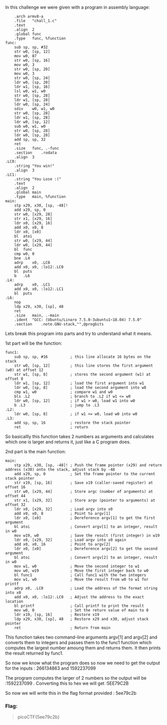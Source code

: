 In this challenge we were given with a program in assembly language:
```
	.arch armv8-a
	.file	"chall_1.c"
	.text
	.align	2
	.global	func
	.type	func, %function
func:
	sub	sp, sp, #32
	str	w0, [sp, 12]
	mov	w0, 87
	str	w0, [sp, 16]
	mov	w0, 3
	str	w0, [sp, 20]
	mov	w0, 3
	str	w0, [sp, 24]
	ldr	w0, [sp, 20]
	ldr	w1, [sp, 16]
	lsl	w0, w1, w0
	str	w0, [sp, 28]
	ldr	w1, [sp, 28]
	ldr	w0, [sp, 24]
	sdiv	w0, w1, w0
	str	w0, [sp, 28]
	ldr	w1, [sp, 28]
	ldr	w0, [sp, 12]
	sub	w0, w1, w0
	str	w0, [sp, 28]
	ldr	w0, [sp, 28]
	add	sp, sp, 32
	ret
	.size	func, .-func
	.section	.rodata
	.align	3
.LC0:
	.string	"You win!"
	.align	3
.LC1:
	.string	"You Lose :("
	.text
	.align	2
	.global	main
	.type	main, %function
main:
	stp	x29, x30, [sp, -48]!
	add	x29, sp, 0
	str	w0, [x29, 28]
	str	x1, [x29, 16]
	ldr	x0, [x29, 16]
	add	x0, x0, 8
	ldr	x0, [x0]
	bl	atoi
	str	w0, [x29, 44]
	ldr	w0, [x29, 44]
	bl	func
	cmp	w0, 0
	bne	.L4
	adrp	x0, .LC0
	add	x0, x0, :lo12:.LC0
	bl	puts
	b	.L6
.L4:
	adrp	x0, .LC1
	add	x0, x0, :lo12:.LC1
	bl	puts
.L6:
	nop
	ldp	x29, x30, [sp], 48
	ret
	.size	main, .-main
	.ident	"GCC: (Ubuntu/Linaro 7.5.0-3ubuntu1~18.04) 7.5.0"
	.section	.note.GNU-stack,"",@progbits
```
Lets break this program into parts and try to understand what it means.

1st part will be the function:
```
func1:
    sub sp, sp, #16          ; this line allocate 16 bytes on the stack
    str w0, [sp, 12]         ; this line stores the first argument (w0) at offset 12
    str w1, [sp, 8]          ; stores the second argument (w1) at offset 8
    ldr w1, [sp, 12]         ; load the first argument into w1
    ldr w0, [sp, 8]          ; load the second argument into w0
    cmp w1, w0               ; compare w1 and w0
    bls .L2                  ; branch to .L2 if w1 <= w0
    ldr w0, [sp, 12]         ; if w1 > w0, load w1 into w0
    b .L3                    ; jump to .L3
.L2:
    ldr w0, [sp, 8]          ; if w1 <= w0, load w0 into w0
.L3:
    add sp, sp, 16           ; restore the stack pointer
    ret                      ; return
```
So basicallly this function takes 2 numbers as arguments and calculates which one is larger and returns it, just like a C program does.

2nd part is the main function:
```
main:
    stp x29, x30, [sp, -48]! ; Push the frame pointer (x29) and return address (x30) onto the stack, adjust stack by -48
    add x29, sp, 0           ; Set the frame pointer to the current stack pointer
    str x19, [sp, 16]        ; Save x19 (caller-saved register) at offset 16
    str w0, [x29, 44]        ; Store argc (number of arguments) at offset 44
    str x1, [x29, 32]        ; Store argv (pointer to arguments) at offset 32
    ldr x0, [x29, 32]        ; Load argv into x0
    add x0, x0, 8            ; Point to argv[1]
    ldr x0, [x0]             ; Dereference argv[1] to get the first argument
    bl atoi                  ; Convert argv[1] to an integer, result in w0
    mov w19, w0              ; Save the result (first integer) in w19
    ldr x0, [x29, 32]        ; Load argv into x0 again
    add x0, x0, 16           ; Point to argv[2]
    ldr x0, [x0]             ; Dereference argv[2] to get the second argument
    bl atoi                  ; Convert argv[2] to an integer, result in w0
    mov w1, w0               ; Move the second integer to w1
    mov w0, w19              ; Move the first integer back to w0
    bl func1                 ; Call func1 with the two integers
    mov w1, w0               ; Move the result from w0 to w1 for printf
    adrp x0, .LC0            ; Load the address of the format string into x0
    add x0, x0, :lo12:.LC0   ; Adjust the address to the exact location
    bl printf                ; Call printf to print the result
    mov w0, 0                ; Set the return value of main to 0
    ldr x19, [sp, 16]        ; Restore x19
    ldp x29, x30, [sp], 48   ; Restore x29 and x30, adjust stack pointer
    ret                      ; Return from main

```
This function takes two command-line arguments argv[1] and argv[2] and converts them to integers and passes them to the func1 function which computes the largest number amoung them and returns them. 
It then prints the result returned by func1.


So now we know what the program does so now we need to get the output for the inputs : 266134863 and 1592237099

The program computes the larger of 2 numbers so the output will be :1592237099 .
Converting this to hex we will get :5EE79C2B

So now we will write this in the flag format provided : 5ee79c2b
 ### Flag:
 >picoCTF{5ee79c2b}


